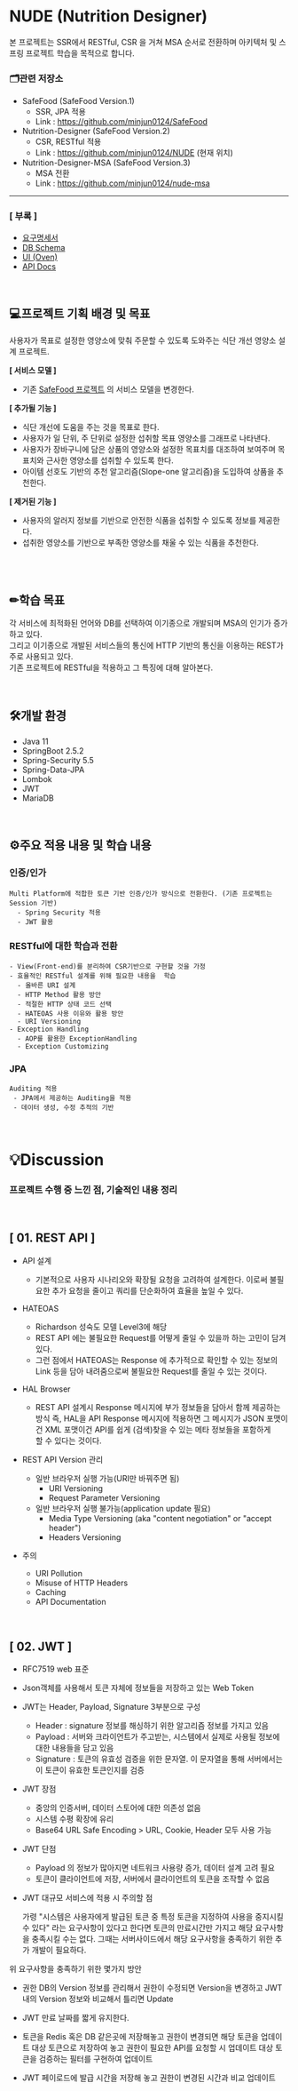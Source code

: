 # NUDE (Nutrition Designer)

본 프로젝트는 SSR에서 RESTful, CSR 을 거쳐 MSA 순서로 전환하며 아키텍처 및 스프링 프로젝트 학습을 목적으로 합니다.

<h3>🗂관련 저장소</h3>

- SafeFood (SafeFood Version.1)
	- SSR, JPA 적용
    - Link : https://github.com/minjun0124/SafeFood
- Nutrition-Designer (SafeFood Version.2)
	- CSR, RESTful 적용
    - Link : https://github.com/minjun0124/NUDE (현재 위치)
- Nutrition-Designer-MSA (SafeFood Version.3)
	- MSA 전환
    - Link : https://github.com/minjun0124/nude-msa
___

<h3>[ 부록 ]</h3>

- [요구명세서](./readme_ref/ReqSpecification.md)
- [DB Schema](./readme_ref/NUDE-ERD.png)
- [UI (Oven)](./readme_ref/UI_Oven.pdf)
- [API Docs](./API-Docs.md)

<br>

💻프로젝트 기획 배경 및 목표
---
사용자가 목표로 설정한 영양소에 맞춰 주문할 수 있도록 도와주는 식단 개선 영양소 설계 프로젝트.

**[ 서비스 모델 ]**

- 기존 [SafeFood 프로젝트](https://github.com/minjun0124/SafeFood) 의 서비스 모델을 변경한다.

**[ 추가될 기능 ]**
- 식단 개선에 도움을 주는 것을 목표로 한다.
- 사용자가 일 단위, 주 단위로 설정한 섭취할 목표 영양소를 그래프로 나타낸다.
- 사용자가 장바구니에 담은 상품의 영양소와 설정한 목표치를 대조하여 보여주며
    목표치와 근사한 영양소를 섭취할 수 있도록 한다.
- 아이템 선호도 기반의 추천 알고리즘(Slope-one 알고리즘)을 도입하여 상품을 추천한다.

**[ 제거된 기능 ]**

- 사용자의 알러지 정보를 기반으로 안전한 식품을 섭취할 수 있도록 정보를 제공한다.
- 섭취한 영양소를 기반으로 부족한 영양소를 채울 수 있는 식품을 추천한다.

<br>
<br>

✏학습 목표
---
각 서비스에 최적화된 언어와 DB를 선택하여 이기종으로 개발되며 MSA의 인기가 증가하고 있다.</br>
그리고 이기종으로 개발된 서비스들의 통신에 HTTP 기반의 통신을 이용하는 REST가 주로 사용되고 있다.</br>
기존 프로젝트에 RESTful을 적용하고 그 특징에 대해 알아본다.</br>

<br>

🛠개발 환경
---
- Java 11
- SpringBoot 2.5.2
- Spring-Security 5.5
- Spring-Data-JPA
- Lombok
- JWT
- MariaDB

<br>

⚙주요 적용 내용 및 학습 내용
---

<h3>인증/인가</h3>

```
Multi Platform에 적합한 토큰 기반 인증/인가 방식으로 전환한다. (기존 프로젝트는 Session 기반)
  - Spring Security 적용
  - JWT 활용
```


<h3>RESTful에 대한 학습과 전환</h3>

```
- View(Front-end)를 분리하여 CSR기반으로 구현할 것을 가정
- 효율적인 RESTful 설계를 위해 필요한 내용을  학습
  - 올바른 URI 설계
  - HTTP Method 활용 방안
  - 적절한 HTTP 상태 코드 선택
  - HATEOAS 사용 이유와 활용 방안
  - URI Versioning
- Exception Handling
  - AOP를 활용한 ExceptionHandling
  - Exception Customizing
```

<h3>JPA</h3>

```
Auditing 적용
 - JPA에서 제공하는 Auditing을 적용
 - 데이터 생성, 수정 추적의 기반
```

<br>

# 💡Discussion

<h3>프로젝트 수행 중 느낀 점, 기술적인 내용 정리</h3>
<br>

[ 01. REST API ]
---

- API 설계
    - 기본적으로 사용자 시나리오와 확장될 요청을 고려하여 설계한다. 이로써 불필요한 추가 요청을 줄이고 쿼리를 단순화하여 효율을 높일 수 있다.

- HATEOAS
    - Richardson 성숙도 모델 Level3에 해당
	- REST API 에는 불필요한 Request를 어떻게 줄일 수 있을까 하는 고민이 담겨있다.
	- 그런 점에서 HATEOAS는 Response 에 추가적으로 확인할 수 있는 정보의 Link 등을 담아
	  내려줌으로써 불필요한 Request를 줄일 수 있는 것이다.

- HAL Browser
	- REST API 설계시 Response 메시지에 부가 정보들을 담아서 함께 제공하는 방식
	  즉, HAL을 API Response 메시지에 적용하면 그 메시지가 JSON 포맷이건 XML 포맷이건
	  API를 쉽게 (검색)찾을 수 있는 메타 정보들을 포함하게 할 수 있다는 것이다.
- REST API Version 관리
	- 일반 브라우저 실행 가능(URI만 바꿔주면 됨)
		- URI Versioning
		- Request Parameter Versioning
	- 일반 브라우저 실행 불가능(application update 필요)
		- Media Type Versioning (aka "content negotiation" or "accept header")
		- Headers Versioning
- 주의
    - URI Pollution
    - Misuse of HTTP Headers
    - Caching
    - API Documentation

<br>

[ 02. JWT ]
---
- RFC7519 web 표준
- Json객체를 사용해서 토큰 자체에 정보들을 저장하고 있는 Web Token
- JWT는 Header, Payload, Signature 3부분으로 구성
	- Header : signature 정보를 해싱하기 위한 알고리즘 정보를 가지고 있음
	- Payload : 서버와 크라이언트가 주고받는, 시스템에서 실제로 사용될 정보에 대한
	  내용들을 담고 있음
	- Signature : 토큰의 유효성 검증을 위한 문자열. 이 문자열을 통해 서버에서는 이 토큰이 유효한 토큰인지를 검증
- JWT 장점
	- 중앙의 인증서버, 데이터 스토어에 대한 의존성 없음
	- 시스템 수평 확장에 유리
	- Base64 URL Safe Encoding > URL, Cookie, Header 모두 사용 가능
- JWT 단점
	- Payload 의 정보가 많아지면 네트워크 사용량 증가, 데이터 설계 고려 필요
	- 토큰이 클라이언트에 저장, 서버에서 클라이언트의 토큰을 조작할 수 없음
- JWT 대규모 서비스에 적용 시 주의할 점

    가령 "시스템은 사용자에게 발급된 토큰 중 특정 토큰을 지정하여 사용을 중지시킬 수 있다" 라는 요구사항이 있다고 한다면 토큰의 만료시간만 가지고 해당 요구사항을 충족시킬 수는 없다. 그때는 서버사이드에서 해당 요구사항을 충족하기 위한 추가 개발이 필요하다.</br>
      
위 요구사항을 충족하기 위한 몇가지 방안

- 권한 DB의 Version 정보를 관리해서 권한이 수정되면 Version을 변경하고 JWT 내의 Version 정보와 비교해서 틀리면 Update
	  
- JWT 만료 날짜를 짧게 유지한다.
	  
- 토큰을 Redis 혹은 DB 같은곳에 저장해놓고 권한이 변경되면 해당 토큰을 업데이트 대상 토큰으로 저장하여 놓고 권한이 필요한 API를 요청할 시 업데이트 대상 토큰을 검증하는 필터를 구현하여 업데이트
	  
- JWT 페이로드에 발급 시간을 저장해 놓고 권한이 변경된 시간과 비교 업데이트 

